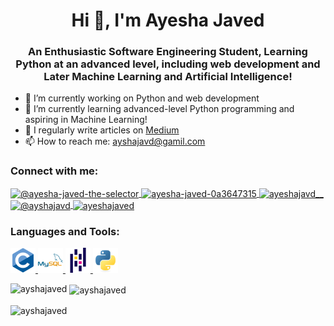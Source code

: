 
<h1 align="center">Hi 👋, I'm Ayesha Javed</h1>
<h3 align="center">An Enthusiastic Software Engineering Student, Learning Python at an advanced level, including web development and Later Machine Learning and Artificial Intelligence!</h3>

- 🔭 I’m currently working on Python and web development
- 🌱 I’m currently learning advanced-level Python programming and aspiring in Machine Learning!
- 📝 I regularly write articles on [Medium](https://medium.com/@ayshajavd)
- 📫 How to reach me: ayshajavd@gamil.com

<h3 align="left">Connect with me:</h3>
<p align="left">
  <a href="https://codepen.io/@ayesha-javed-the-selector" target="blank">
    <img align="center" src="https://raw.githubusercontent.com/rahuldkjain/github-profile-readme-generator/master/src/images/icons/Social/codepen.svg" alt="@ayesha-javed-the-selector" height="30" width="40" />
  </a>
  <a href="https://linkedin.com/in/ayeshajavedgen" target="blank">
    <img align="center" src="https://raw.githubusercontent.com/rahuldkjain/github-profile-readme-generator/master/src/images/icons/Social/linked-in-alt.svg" alt="ayesha-javed-0a3647315" height="30" width="40" />
  </a>
  <a href="https://instagram.com/ayeshajavd__" target="blank">
    <img align="center" src="https://raw.githubusercontent.com/rahuldkjain/github-profile-readme-generator/master/src/images/icons/Social/instagram.svg" alt="ayeshajavd__" height="30" width="40" />
  </a>
  <a href="https://medium.com/@ayshajavd" target="blank">
    <img align="center" src="https://raw.githubusercontent.com/rahuldkjain/github-profile-readme-generator/master/src/images/icons/Social/medium.svg" alt="@ayshajavd" height="30" width="40" />
  </a>
  <a href="https://www.leetcode.com/ayeshajaved" target="blank">
    <img align="center" src="https://raw.githubusercontent.com/rahuldkjain/github-profile-readme-generator/master/src/images/icons/Social/leet-code.svg" alt="ayeshajaved" height="30" width="40" />
  </a>
</p>

<h3 align="left">Languages and Tools:</h3>
<p align="left">
  <a href="https://www.cprogramming.com/" target="_blank" rel="noreferrer">
    <img src="https://raw.githubusercontent.com/devicons/devicon/master/icons/c/c-original.svg" alt="c" width="40" height="40" />
  </a>
  <a href="https://www.mysql.com/" target="_blank" rel="noreferrer">
    <img src="https://raw.githubusercontent.com/devicons/devicon/master/icons/mysql/mysql-original-wordmark.svg" alt="mysql" width="40" height="40" />
  </a>
  <a href="https://pandas.pydata.org/" target="_blank" rel="noreferrer">
    <img src="https://raw.githubusercontent.com/devicons/devicon/2ae2a900d2f041da66e950e4d48052658d850630/icons/pandas/pandas-original.svg" alt="pandas" width="40" height="40" />
  </a>
  <a href="https://www.python.org" target="_blank" rel="noreferrer">
    <img src="https://raw.githubusercontent.com/devicons/devicon/master/icons/python/python-original.svg" alt="python" width="40" height="40" />
  </a>
</p>

<p><img align="left" src="https://github-readme-stats.vercel.app/api/top-langs?username=ayshajaved&show_icons=true&locale=en&layout=compact" alt="ayshajaved" /></p>

<p>&nbsp;<img align="center" src="https://github-readme-stats.vercel.app/api?username=ayshajaved&show_icons=true&locale=en" alt="ayshajaved" /></p>

<p><img align="center" src="https://github-readme-streak-stats.herokuapp.com/?user=ayshajaved&" alt="ayshajaved" /></p>
